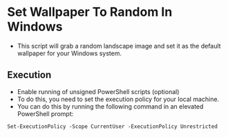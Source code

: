 # Set Wallpaper To Random In Windows

- This script will grab a random landscape image and set it as the default wallpaper for your Windows system.

## Execution
- Enable running of unsigned PowerShell scripts (optional)
- To do this, you need to set the execution policy for your local machine.
- You can do this by running the following command in an elevated PowerShell prompt:
```
Set-ExecutionPolicy -Scope CurrentUser -ExecutionPolicy Unrestricted
```
